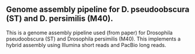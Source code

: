 ## Genome assembly pipeline for D. pseudoobscura (ST) and D. persimilis (M40).
This is a genome assembly pipeline used (from paper) for Drosophila pseudoobscura (ST) and Drosophila persimilis (M40).
This implements a hybrid assembly using Illumina short reads and PacBio long reads. 
